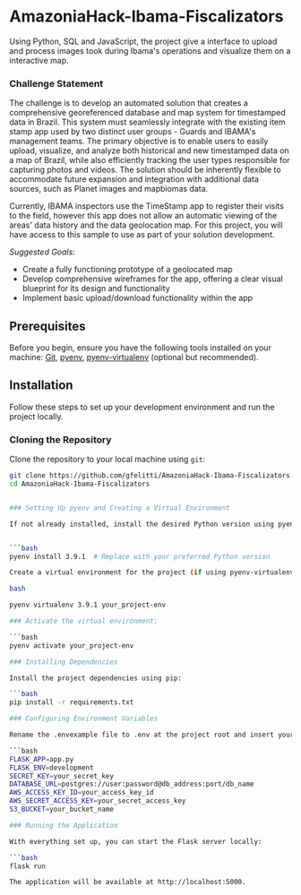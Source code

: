 # AmazoniaHack-Ibama-Fiscalizators

Using Python, SQL and JavaScript, the project give a interface to upload and process images took during Ibama's operations and visualize them on a interactive map.

### Challenge Statement
The challenge is to develop an automated solution that creates a comprehensive georeferenced database and map system for timestamped data in Brazil. This system must seamlessly integrate with the existing item stamp app used by two distinct user groups - Guards and IBAMA's management teams. The primary objective is to enable users to easily upload, visualize, and analyze both historical and new timestamped data on a map of Brazil, while also efficiently tracking the user types responsible for capturing photos and videos. The solution should be inherently flexible to accommodate future expansion and integration with additional data sources, such as Planet images and mapbiomas data. 

Currently, IBAMA inspectors use the TimeStamp app to register their visits to the field, however this app does not allow an automatic viewing of the areas' data history and the data geolocation map. For this project, you will have access to this sample to use as part of your solution development.

*Suggested Goals*:
- Create a fully functioning prototype of a geolocated map
- Develop comprehensive wireframes for the app, offering a clear visual blueprint for its design and functionality
- Implement basic upload/download functionality within the app


## Prerequisites

Before you begin, ensure you have the following tools installed on your machine:
[Git](https://git-scm.com), [pyenv](https://github.com/pyenv/pyenv), [pyenv-virtualenv](https://github.com/pyenv/pyenv-virtualenv) (optional but recommended).

## Installation

Follow these steps to set up your development environment and run the project locally.

### Cloning the Repository

Clone the repository to your local machine using `git`:

```bash
git clone https://github.com/gfelitti/AmazoniaHack-Ibama-Fiscalizators.git
cd AmazoniaHack-Ibama-Fiscalizators


### Setting Up pyenv and Creating a Virtual Environment

If not already installed, install the desired Python version using pyenv:


```bash
pyenv install 3.9.1  # Replace with your preferred Python version

Create a virtual environment for the project (if using pyenv-virtualenv):

bash

pyenv virtualenv 3.9.1 your_project-env

### Activate the virtual environment:

```bash
pyenv activate your_project-env

### Installing Dependencies

Install the project dependencies using pip:

```bash
pip install -r requirements.txt

### Configuring Environment Variables

Rename the .envexample file to .env at the project root and insert your environment variables, such as API keys, database connection strings, etc.

```bash
FLASK_APP=app.py
FLASK_ENV=development
SECRET_KEY=your_secret_key
DATABASE_URL=postgres://user:password@db_address:port/db_name
AWS_ACCESS_KEY_ID=your_access_key_id
AWS_SECRET_ACCESS_KEY=your_secret_access_key
S3_BUCKET=your_bucket_name

### Running the Application

With everything set up, you can start the Flask server locally:

```bash
flask run

The application will be available at http://localhost:5000.
